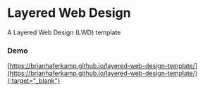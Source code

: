 # Layered Web Design
A Layered Web Design (LWD) template

### Demo
[https://brianhaferkamp.github.io/layered-web-design-template/](https://brianhaferkamp.github.io/layered-web-design-template/){:target="_blank"}
